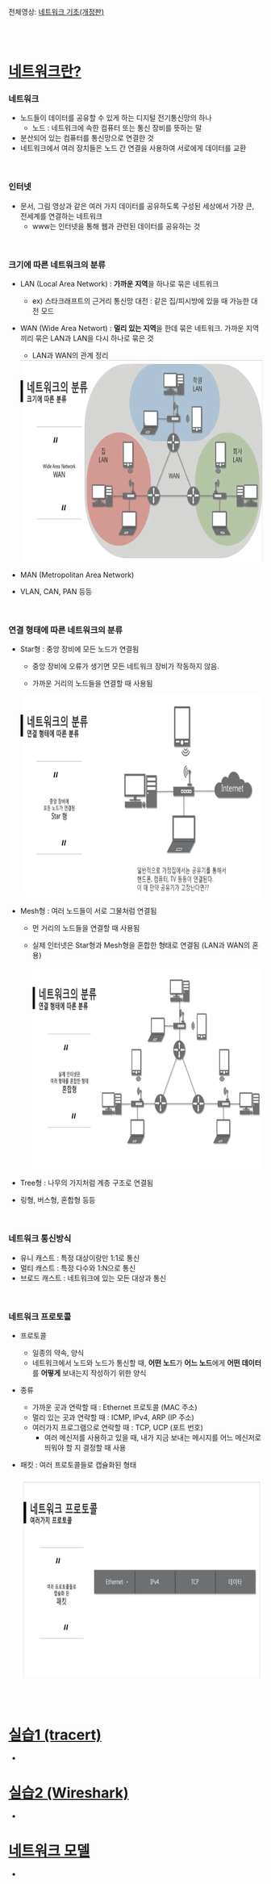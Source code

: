 전체영상: [네트워크 기초(개정판)](https://www.youtube.com/playlist?list=PL0d8NnikouEWcF1jJueLdjRIC4HsUlULi)

<br>

<br>

# [네트워크란?](https://youtu.be/Av9UFzl_wis?list=PL0d8NnikouEWcF1jJueLdjRIC4HsUlULi)

### 네트워크

- 노드들이 데이터를 공유할 수 있게 하는 디지털 전기통신망의 하나
  - 노드 : 네트워크에 속한 컴퓨터 또는 통신 장비를 뜻하는 말
- 분산되어 있는 컴퓨터를 통신망으로 연결한 것
- 네트워크에서 여러 장치들은 노드 간 연결을 사용하여 서로에게 데이터를 교환

<br>

### 인터넷

- 문서, 그림 영상과 같은 여러 가지 데이터를 공유하도록 구성된 세상에서 가장 큰, 전세계를 연결하는 네트워크
  - www는 인터넷을 통해 웹과 관련된 데이터를 공유하는 것

<br>

### 크기에 따른 네트워크의 분류 

- LAN (Local Area Network) : **가까운 지역**을 하나로 묶은 네트워크

  - ex) 스타크래프트의 근거리 통신망 대전 : 같은 집/피시방에 있을 때 가능한 대전 모드

- WAN (Wide Area Networt) : **멀리 있는 지역**을 한데 묶은 네트워크. 가까운 지역끼리 묶은 LAN과 LAN을 다시 하나로 묶은 것

  - LAN과 WAN의 관계 정리

  <img src="1,-2장-네트워크와-모델.assets/1-1626043590918.PNG" width="750px" height="400px">

- MAN (Metropolitan Area Network)
- VLAN, CAN, PAN 등등

<br>

### 연결 형태에 따른 네트워크의 분류

- Star형 : 중앙 장비에 모든 노드가 연결됨

  - 중앙 장비에 오류가 생기면 모든 네트워크 장비가 작동하지 않음.

  - 가까운 거리의 노드들을 연결할 때 사용됨

  <img src="1,-2장-네트워크와-모델.assets/2-1626044082527.PNG" width="750px" height="400px">

- Mesh형 : 여러 노드들이 서로 그물처럼 연결됨

  - 먼 거리의 노드들을 연결할 때 사용됨

  - 실제 인터넷은 Star형과 Mesh형을 혼합한 형태로 연결됨 (LAN과 WAN의 혼용) 

    <img src="1,-2장-네트워크와-모델.assets/3.PNG" width="750px" height="400px">

- Tree형 : 나무의 가지처럼 계층 구조로 연결됨

- 링형, 버스형, 혼합형 등등

<br>

### 네트워크 통신방식

- 유니 캐스트 : 특정 대상이랑만 1:1로 통신
- 멀티 캐스트 : 특정 다수와 1:N으로 통신
- 브로드 캐스트 : 네트워크에 있는 모든 대상과 통신

<br>

### 네트워크 프로토콜

- 프로토콜 

  - 일종의 약속, 양식
  - 네트워크에서 노드와 노드가 통신할 때, **어떤 노드**가 **어느 노드**에게 **어떤 데이터**를 **어떻게** 보내는지 작성하기 위한 양식

- 종류

  - 가까운 곳과 연락할 때 : Ethernet 프로토콜 (MAC 주소)
  - 멀리 있는 곳과 연락할 때 : ICMP, IPv4, ARP (IP 주소)
  - 여러가지 프로그램으로 연락할 때 : TCP, UCP (포트 번호)
    - 여러 메신저를 사용하고 있을 때, 내가 지금 보내는 메시지를 어느 메신저로 띄워야 할 지 결정할 때 사용

- 패킷 : 여러 프로토콜들로 캡슐화된 형태

  <img src="1,-2장-네트워크와-모델.assets/4.PNG" width="750px" height="400px">

<br>

<br>

# [실습1 (tracert)](https://youtu.be/paJf7JbBWqY?list=PL0d8NnikouEWcF1jJueLdjRIC4HsUlULi)

- 

# [실습2 (Wireshark)](https://youtu.be/vBrQ3yzerMg?list=PL0d8NnikouEWcF1jJueLdjRIC4HsUlULi)

- 

# [네트워크 모델](https://youtu.be/y9nlT52SAcg?list=PL0d8NnikouEWcF1jJueLdjRIC4HsUlULi)

-